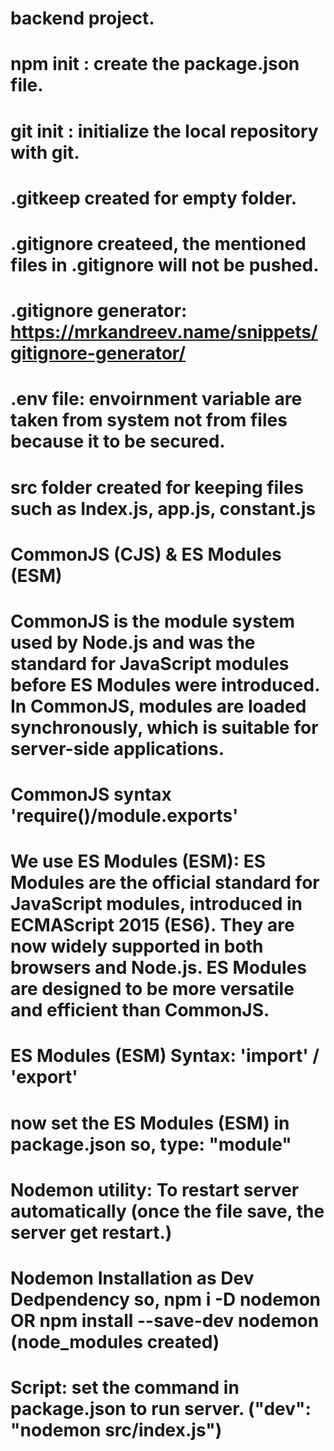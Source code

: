 # backend project.
# npm init : create the package.json file.
# git init : initialize the local repository with git.
# .gitkeep created for empty folder.
# .gitignore createed, the mentioned files in .gitignore will not be pushed. 
# .gitignore generator: https://mrkandreev.name/snippets/gitignore-generator/
# .env file: envoirnment variable are taken from system not from files because it to be secured.
# src folder created for keeping files such as Index.js, app.js, constant.js
# CommonJS (CJS) & ES Modules (ESM)

# CommonJS is the module system used by Node.js and was the standard for JavaScript modules before ES Modules were introduced. In CommonJS, modules are loaded synchronously, which is suitable for server-side applications. 
# CommonJS syntax 'require()/module.exports'

# We use ES Modules (ESM): ES Modules are the official standard for JavaScript modules, introduced in ECMAScript 2015 (ES6). They are now widely supported in both browsers and Node.js. ES Modules are designed to be more versatile and efficient than CommonJS.
# ES Modules (ESM) Syntax: 'import' / 'export'

# now set the ES Modules (ESM) in package.json so, type: "module"

# Nodemon utility: To restart server automatically (once the file save, the server get restart.)
# Nodemon Installation as Dev Dedpendency so, npm i -D nodemon OR npm install --save-dev nodemon (node_modules created)
# Script: set the command in package.json to run server. ("dev": "nodemon src/index.js") 